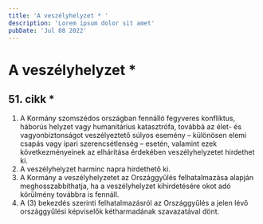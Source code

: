 ```yaml
---
title: 'A veszélyhelyzet * '
description: 'Lorem ipsum dolor sit amet'
pubDate: 'Jul 08 2022'
---
```


# A veszélyhelyzet *

## 51. cikk *
1. A Kormány szomszédos országban fennálló fegyveres konfliktus, háborús helyzet vagy humanitárius katasztrófa, továbbá az élet- és vagyonbiztonságot veszélyeztető súlyos esemény – különösen elemi csapás vagy ipari szerencsétlenség – esetén, valamint ezek következményeinek az elhárítása érdekében veszélyhelyzetet hirdethet ki.
2. A veszélyhelyzet harminc napra hirdethető ki.
3. A Kormány a veszélyhelyzetet az Országgyűlés felhatalmazása alapján meghosszabbíthatja, ha a veszélyhelyzet kihirdetésére okot adó körülmény továbbra is fennáll.
4. A (3) bekezdés szerinti felhatalmazásról az Országgyűlés a jelen lévő országgyűlési képviselők kétharmadának szavazatával dönt.
